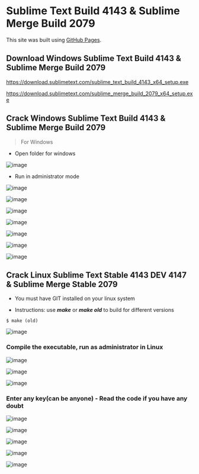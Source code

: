 # Sublime Text Build 4143 & Sublime Merge Build 2079

This site was built using [GitHub Pages](https://gist.github.com/maboloshi/feaa63c35f4c2baab24c9aaf9b3f4e47).

## Download Windows Sublime Text Build 4143 & Sublime Merge Build 2079

https://download.sublimetext.com/sublime_text_build_4143_x64_setup.exe

https://download.sublimetext.com/sublime_merge_build_2079_x64_setup.exe

## Crack Windows Sublime Text Build 4143 & Sublime Merge Build 2079

> For Windows

- Open folder for windows

![image](https://github.com/7exx/sublimepatch/blob/main/capturas/1.png?raw=true)

- Run in administrator mode

![image](https://github.com/7exx/sublimepatch/blob/main/capturas/2.png?raw=true)

![image](https://github.com/7exx/sublimepatch/blob/main/capturas/3.png?raw=true)

![image](https://github.com/7exx/sublimepatch/blob/main/capturas/4.png?raw=true)

![image](https://github.com/7exx/sublimepatch/blob/main/capturas/5.png?raw=true)

![image](https://github.com/7exx/sublimepatch/blob/main/capturas/7.png?raw=true)

![image](https://github.com/7exx/sublimepatch/blob/main/capturas/8.png?raw=true)

![image](https://github.com/7exx/sublimepatch/blob/main/capturas/9.png?raw=true)

## Crack Linux Sublime Text Stable 4143 DEV 4147 & Sublime Merge Stable 2079

- You must have GIT installed on your linux system

- Instructions: use ***make*** or ***make old*** to build for different versions

```
$ make (old)
```

![image](https://github.com/7exx/sublimepatch/blob/main/capturas/new/1.png?raw=true)

### Compile the executable, run as administrator in Linux

![image](https://github.com/7exx/sublimepatch/blob/main/capturas/new/2.png?raw=true)

![image](https://github.com/7exx/sublimepatch/blob/main/capturas/new/3.png?raw=true)

![image](https://github.com/7exx/sublimepatch/blob/main/capturas/new/4.png?raw=true)

### Enter any key(can be anyone) - Read the code if you have any doubt

![image](https://github.com/7exx/sublimepatch/blob/main/capturas/new/5.png?raw=true)

![image](https://github.com/7exx/sublimepatch/blob/main/capturas/new/6.png?raw=true)

![image](https://github.com/7exx/sublimepatch/blob/main/capturas/new/7.png?raw=true)

![image](https://github.com/7exx/sublimepatch/blob/main/capturas/new/8.png?raw=true)

![image](https://github.com/7exx/sublimepatch/blob/main/capturas/new/9.png?raw=true)


